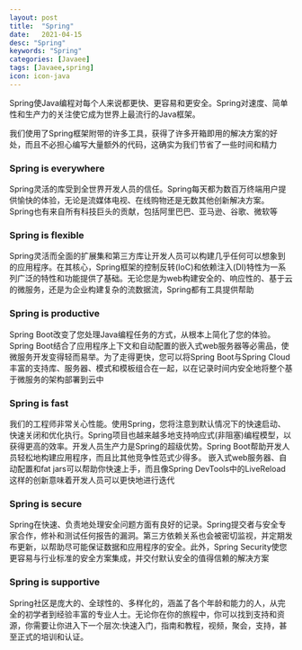 ```yaml
---
layout: post
title:  "Spring"
date:   2021-04-15
desc: "Spring"
keywords: "Spring"
categories: [Javaee]
tags: [Javaee,spring]
icon: icon-java
---
```


Spring使Java编程对每个人来说都更快、更容易和更安全。Spring对速度、简单性和生产力的关注使它成为世界上最流行的Java框架。

我们使用了Spring框架附带的许多工具，获得了许多开箱即用的解决方案的好处，而且不必担心编写大量额外的代码，这确实为我们节省了一些时间和精力

### Spring is everywhere
Spring灵活的库受到全世界开发人员的信任。Spring每天都为数百万终端用户提供愉快的体验，无论是流媒体电视、在线购物还是无数其他创新解决方案。Spring也有来自所有科技巨头的贡献，包括阿里巴巴、亚马逊、谷歌、微软等

### Spring is flexible
Spring灵活而全面的扩展集和第三方库让开发人员可以构建几乎任何可以想象到的应用程序。在其核心，Spring框架的控制反转(IoC)和依赖注入(DI)特性为一系列广泛的特性和功能提供了基础。无论您是为web构建安全的、响应性的、基于云的微服务，还是为企业构建复杂的流数据流，Spring都有工具提供帮助

### Spring is productive

Spring Boot改变了您处理Java编程任务的方式，从根本上简化了您的体验。Spring Boot结合了应用程序上下文和自动配置的嵌入式web服务器等必需品，使微服务开发变得轻而易举。为了走得更快，您可以将Spring Boot与Spring Cloud丰富的支持库、服务器、模式和模板组合在一起，以在记录时间内安全地将整个基于微服务的架构部署到云中

### Spring is fast

我们的工程师非常关心性能。使用Spring，您将注意到默认情况下的快速启动、快速关闭和优化执行。Spring项目也越来越多地支持响应式(非阻塞)编程模型，以获得更高的效率。开发人员生产力是Spring的超级优势。Spring Boot帮助开发人员轻松地构建应用程序，而且比其他竞争性范式少得多。
嵌入式web服务器、自动配置和fat jars可以帮助你快速上手，而且像Spring DevTools中的LiveReload这样的创新意味着开发人员可以更快地进行迭代

### Spring is secure

Spring在快速、负责地处理安全问题方面有良好的记录。Spring提交者与安全专家合作，修补和测试任何报告的漏洞。第三方依赖关系也会被密切监视，并定期发布更新，以帮助尽可能保证数据和应用程序的安全。此外，Spring Security使您更容易与行业标准的安全方案集成，并交付默认安全的值得信赖的解决方案  

### Spring is supportive

Spring社区是庞大的、全球性的、多样化的，涵盖了各个年龄和能力的人，从完全的初学者到经验丰富的专业人士。无论你在你的旅程中，你可以找到支持和资源，你需要让你进入下一个层次:快速入门，指南和教程，视频，聚会，支持，甚至正式的培训和认证。

